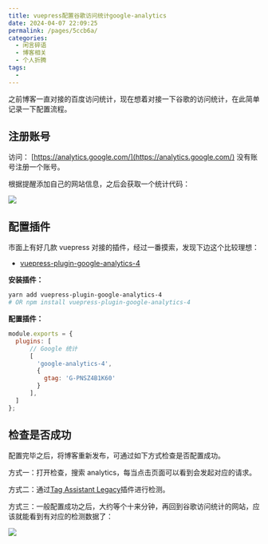 ```yaml
---
title: vuepress配置谷歌访问统计google-analytics
date: 2024-04-07 22:09:25
permalink: /pages/5ccb6a/
categories:
  - 闲言碎语
  - 博客相关
  - 个人折腾
tags:
  -
---
```


之前博客一直对接的百度访问统计，现在想着对接一下谷歌的访问统计，在此简单记录一下配置流程。

## 注册账号

访问： [https://analytics.google.com/](https://analytics.google.com/) 没有账号注册一个账号。

根据提醒添加自己的网站信息，之后会获取一个统计代码：

![](https://t.eryajf.net/imgs/2024/04/1712499056391.png)

## 配置插件

市面上有好几款 vuepress 对接的插件，经过一番摸索，发现下边这个比较理想：

- [vuepress-plugin-google-analytics-4](https://github.com/laphets/vuepress-plugin-google-analytics-4)

**安装插件：**

```sh
yarn add vuepress-plugin-google-analytics-4
# OR npm install vuepress-plugin-google-analytics-4
```

**配置插件：**

```js
module.exports = {
  plugins: [
      // Google 统计
	  [
	    'google-analytics-4',
	    {
	      gtag: 'G-PNSZ4B1K60'
	    }
	  ],
  ]
};
```

## 检查是否成功

配置完毕之后，将博客重新发布，可通过如下方式检查是否配置成功。

方式一：打开检查，搜索 analytics，每当点击页面可以看到会发起对应的请求。

方式二：通过[Tag Assistant Legacy]( https://chromewebstore.google.com/detail/deprecated-tag-assistant/kejbdjndbnbjgmefkgdddjlbokphdefk )插件进行检测。

方式三：一般配置成功之后，大约等个十来分钟，再回到谷歌访问统计的网站，应该就能看到有对应的检测数据了：

![](https://t.eryajf.net/imgs/2024/04/1712499085660.png)